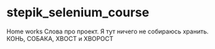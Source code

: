 # stepik_selenium_course
Home works
Слова про проект. Я тут ничего не собираюсь хранить. КОНЬ, СОБАКА, ХВОСТ и ХВОРОСТ